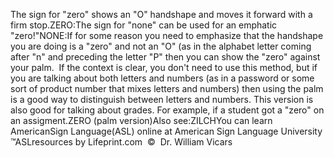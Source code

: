 The sign for "zero" shows an "O" handshape and moves it 
			forward with a firm stop.ZERO:The sign for "none" can be used for an emphatic "zero!"NONE:If for some reason you need to emphasize that the handshape you are 
			doing is a "zero" and not an "O" (as in the alphabet letter coming 
			after "n" and preceding the letter "P" then you can show the "zero" 
			against your palm.  If the context is clear, you don't need to 
			use this method, but if you are talking about both letters and 
			numbers (as in a password or some sort of product number that mixes 
			letters and numbers) then using the palm is a good way to 
			distinguish between letters and numbers. This version is also good 
			for talking about grades. For example, if a student got a "zero" on 
			an assigment.ZERO (palm version)Also see:ZILCHYou can learn AmericanSign 
		Language(ASL) online at American Sign Language University ™ASLresources 
		by Lifeprint.com  ©  Dr. William Vicars